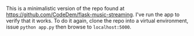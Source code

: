 This is a minimalistic version of the repo found at https://github.com/CodeDem/flask-music-streaming.  I've run the app to verify that it works.  To do it again, clone the repo into a virtual environment, issue `python app.py` then browse to `localhost:5000`.
